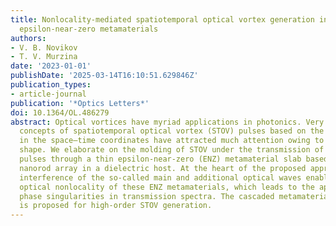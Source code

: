 ```yaml
---
title: Nonlocality-mediated spatiotemporal optical vortex generation in nanorod-based
  epsilon-near-zero metamaterials
authors:
- V. B. Novikov
- T. V. Murzina
date: '2023-01-01'
publishDate: '2025-03-14T16:10:51.629846Z'
publication_types:
- article-journal
publication: '*Optics Letters*'
doi: 10.1364/OL.486279
abstract: Optical vortices have myriad applications in photonics. Very recently, promising
  concepts of spatiotemporal optical vortex (STOV) pulses based on the phase helicity
  in the space–time coordinates have attracted much attention owing to their donut
  shape. We elaborate on the molding of STOV under the transmission of femtosecond
  pulses through a thin epsilon-near-zero (ENZ) metamaterial slab based on a silver
  nanorod array in a dielectric host. At the heart of the proposed approach is the
  interference of the so-called main and additional optical waves enabled by strong
  optical nonlocality of these ENZ metamaterials, which leads to the appearance of
  phase singularities in transmission spectra. The cascaded metamaterial structure
  is proposed for high-order STOV generation.
---
```

